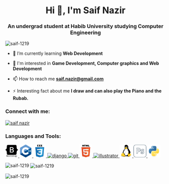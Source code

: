 <h1 align="center">Hi 👋, I'm Saif Nazir</h1>
<h3 align="center">An undergrad student at Habib University studying Computer Engineering</h3>

<p align="left"> <img src="https://komarev.com/ghpvc/?username=saif-1219&label=Profile%20views&color=0e75b6&style=flat" alt="saif-1219" /> </p>

- 🌱 I’m currently learning **Web Development**

- 📝 I'm interested in **Game Development, Computer graphics and Web Development**

- 📫 How to reach me **saif.nazir@gmail.com**

- ⚡ Interesting fact about me **I draw and can also play the Piano and the Rubab.**

<h3 align="left">Connect with me:</h3>
<p align="left">
<a href="https://linkedin.com/in/saif-nazir-673216264" target="blank"><img align="center" src="https://raw.githubusercontent.com/rahuldkjain/github-profile-readme-generator/master/src/images/icons/Social/linked-in-alt.svg" alt="saif nazir" height="30" width="40" /></a>
</p>

<h3 align="left">Languages and Tools:</h3>
<p align="left"> <a href="https://getbootstrap.com" target="_blank" rel="noreferrer"> <img src="https://raw.githubusercontent.com/devicons/devicon/master/icons/bootstrap/bootstrap-plain-wordmark.svg" alt="bootstrap" width="40" height="40"/> </a> <a href="https://www.w3schools.com/cpp/" target="_blank" rel="noreferrer"> <img src="https://raw.githubusercontent.com/devicons/devicon/master/icons/cplusplus/cplusplus-original.svg" alt="cplusplus" width="40" height="40"/> </a> <a href="https://www.w3schools.com/css/" target="_blank" rel="noreferrer"> <img src="https://raw.githubusercontent.com/devicons/devicon/master/icons/css3/css3-original-wordmark.svg" alt="css3" width="40" height="40"/> </a> <a href="https://www.djangoproject.com/" target="_blank" rel="noreferrer"> <img src="https://cdn.worldvectorlogo.com/logos/django.svg" alt="django" width="40" height="40"/> </a> <a href="https://git-scm.com/" target="_blank" rel="noreferrer"> <img src="https://www.vectorlogo.zone/logos/git-scm/git-scm-icon.svg" alt="git" width="40" height="40"/> </a> <a href="https://www.w3.org/html/" target="_blank" rel="noreferrer"> <img src="https://raw.githubusercontent.com/devicons/devicon/master/icons/html5/html5-original-wordmark.svg" alt="html5" width="40" height="40"/> </a> <a href="https://www.adobe.com/in/products/illustrator.html" target="_blank" rel="noreferrer"> <img src="https://www.vectorlogo.zone/logos/adobe_illustrator/adobe_illustrator-icon.svg" alt="illustrator" width="40" height="40"/> </a> <a href="https://www.linux.org/" target="_blank" rel="noreferrer"> <img src="https://raw.githubusercontent.com/devicons/devicon/master/icons/linux/linux-original.svg" alt="linux" width="40" height="40"/> </a> <a href="https://www.photoshop.com/en" target="_blank" rel="noreferrer"> <img src="https://raw.githubusercontent.com/devicons/devicon/master/icons/photoshop/photoshop-line.svg" alt="photoshop" width="40" height="40"/> </a> <a href="https://www.python.org" target="_blank" rel="noreferrer"> <img src="https://raw.githubusercontent.com/devicons/devicon/master/icons/python/python-original.svg" alt="python" width="40" height="40"/> </a> </p>

<p><img align="left" src="https://github-readme-stats.vercel.app/api/top-langs?username=saif-1219&show_icons=true&locale=en&layout=compact" alt="saif-1219" /></p>

<p>&nbsp;<img align="center" src="https://github-readme-stats.vercel.app/api?username=saif-1219&show_icons=true&locale=en" alt="saif-1219" /></p>

<p><img align="center" src="https://github-readme-streak-stats.herokuapp.com/?user=saif-1219&" alt="saif-1219" /></p>
